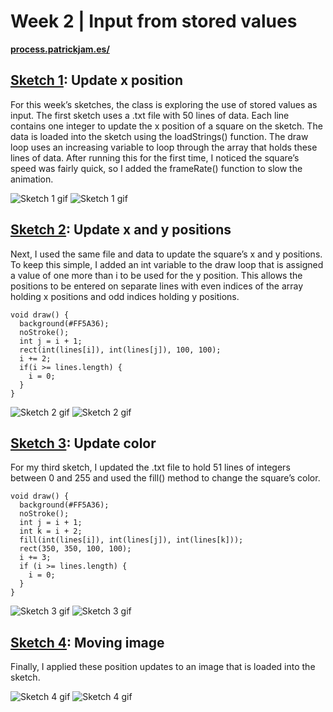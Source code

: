 # Week 2 | Input from stored values

**[process.patrickjam.es/](https://process.patrickjam.es/2020/09/08/week-2-input-from-stored-values/)**

## [Sketch 1](/sketch1): Update x position

For this week’s sketches, the class is exploring the use of stored values as input. The first sketch uses a .txt file with 50 lines of data. Each line contains one integer to update the x position of a square on the sketch. The data is loaded into the sketch using the loadStrings() function. The draw loop uses an increasing variable to loop through the array that holds these lines of data. After running this for the first time, I noticed the square’s speed was fairly quick, so I added the frameRate() function to slow the animation.

![Sketch 1 gif](/documentationAssets/sketch1_1.gif)
![Sketch 1 gif](/documentationAssets/sketch1_2.gif)

## [Sketch 2](/sketch2): Update x and y positions

Next, I used the same file and data to update the square’s x and y positions. To keep this simple, I added an int variable to the draw loop that is assigned a value of one more than i to be used for the y position. This allows the positions to be entered on separate lines with even indices of the array holding x positions and odd indices holding y positions.

```processing
void draw() {
  background(#FF5A36);
  noStroke();
  int j = i + 1;
  rect(int(lines[i]), int(lines[j]), 100, 100);
  i += 2;
  if(i >= lines.length) {
    i = 0;
  }
}
```
![Sketch 2 gif](/documentationAssets/sketch2_1.gif)
![Sketch 2 gif](/documentationAssets/sketch2_2.gif)

## [Sketch 3](/sketch3): Update color

For my third sketch, I updated the .txt file to hold 51 lines of integers between 0 and 255 and used the fill() method to change the square’s color.

```processing
void draw() {
  background(#FF5A36);
  noStroke();
  int j = i + 1;
  int k = i + 2;
  fill(int(lines[i]), int(lines[j]), int(lines[k]));
  rect(350, 350, 100, 100);
  i += 3;
  if (i >= lines.length) {
    i = 0;
  }
}
```
![Sketch 3 gif](/documentationAssets/sketch3_1.gif)
![Sketch 3 gif](/documentationAssets/sketch3_2.gif)

## [Sketch 4](/sketch4): Moving image

Finally, I applied these position updates to an image that is loaded into the sketch.

![Sketch 4 gif](/documentationAssets/sketch4_1.gif)
![Sketch 4 gif](/documentationAssets/sketch4_2.gif)